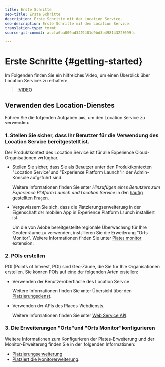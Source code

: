 ```yaml
---
title: Erste Schritte
seo-title: Erste Schritte
description: Erste Schritte mit dem Location Service.
seo-description: Erste Schritte mit dem Location Service.
translation-type: tm+mt
source-git-commit: accfa6ba009ad3419481d9bd3b498143228099fc

---
```



# Erste Schritte {#getting-started}

Im Folgenden finden Sie ein hilfreiches Video, um einen Überblick über Location Services zu erhalten:

>[!VIDEO](https://www.youtube.com/watch?v=aV6i_ayxWCw)

## Verwenden des Location-Dienstes

Führen Sie die folgenden Aufgaben aus, um den Location Service zu verwenden:

### 1. Stellen Sie sicher, dass Ihr Benutzer für die Verwendung des Location Service bereitgestellt ist.

Der Produktkontext des Location Service ist für alle Experience Cloud-Organisationen verfügbar.

* Stellen Sie sicher, dass Sie als Benutzer unter den Produktkontexten "Location Service"und "Experience Platform Launch"in der Admin-Konsole aufgeführt sind.

   Weitere Informationen finden Sie unter *Hinzufügen eines Benutzers zum Experience Platform Launch and Location Service* in den [häufig gestellten Fragen](/help/places-faqs.md).

* Vergewissern Sie sich, dass die Platzierungserweiterung in der Eigenschaft der mobilen App in Experience Platform Launch installiert ist.

   Um die von Adobe bereitgestellte regionale Überwachung für Ihre Geofenräume zu verwenden, installieren Sie die Erweiterung "Orts Monitor". Weitere Informationen finden Sie unter [Plates monitor extension](/help/places-ext-aep-sdks/places-monitor-extension/places-monitor-extension.md).


### 2. POIs erstellen

POI (Points of Interest, POI) sind Geo-Zäune, die Sie für Ihre Organisationen erstellen. Sie können POIs auf eine der folgenden Arten erstellen:

* Verwenden der Benutzeroberfläche des Location Service

   Weitere Informationen finden Sie unter Übersicht über den [Platzierungsdienst](/help/poi-mgmt-ui/places-services-overview.md).

* Verwenden der APIs des Places-Webdiensts.

   Weitere Informationen finden Sie unter [Web Service API](/help/web-service-api/places-web-services.md).


### 3. Die Erweiterungen "Orte"und "Orts Monitor"konfigurieren

Weitere Informationen zum Konfigurieren der Plates-Erweiterung und der Monitor-Erweiterung finden Sie in den folgenden Informationen:

* [Platzierungserweiterung](/help/places-ext-aep-sdks/places-extension/places-extension.md)
* [Platziert die Monitorerweiterung](/help/places-ext-aep-sdks/places-monitor-extension/places-monitor-extension.md).
